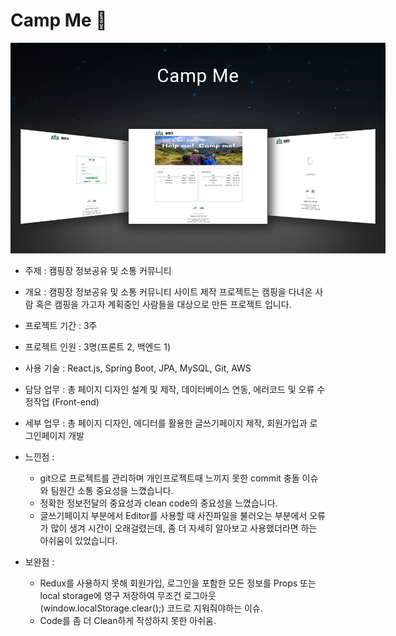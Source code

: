# Camp Me 🚎

<img src="./CAMPME/src/components/images/campme.jpg" style="max-width: 600px;">  

- 주제 : 캠핑장 정보공유 및 소통 커뮤니티 
- 개요 : 캠핑장 정보공유 및 소통 커뮤니티 사이트 제작 프로젝트는 캠핑을 다녀온 사람 혹은 캠핑을 가고자 계획중인 사람들을 대상으로 만든 프로젝트 입니다.
- 프로젝트 기간 : 3주
- 프로젝트 인원 : 3명(프론트 2, 백엔드 1)
- 사용 기술 : React.js, Spring Boot, JPA, MySQL, Git, AWS
- 담당 업무 : 총 페이지 디자인 설계 및 제작, 데이터베이스 연동, 에러코드 및 오류 수정작업 (Front-end)
- 세부 업무 : 총 페이지 디자인, 에디터를 활용한 글쓰기페이지 제작, 회원가입과 로그인페이지 개발

- 느낀점 : 
    - git으로 프로젝트를 관리하며 개인프로젝트때 느끼지 못한 commit 충돌 이슈와 팀원간 소통 중요성을 느꼈습니다.
    - 정확한 정보전달의 중요성과 clean code의 중요성을 느꼈습니다.
    - 글쓰기페이지 부분에서 Editor를 사용할 때 사진파일을 불러오는 부분에서 오류가 많이 생겨 시간이 오래걸렸는데, 좀 더 자세히 알아보고 사용했더라면 하는 아쉬움이 있었습니다.

- 보완점 :
    - Redux를 사용하지 못해 회원가입, 로그인을 포함한 모든 정보를 Props 또는 local storage에 영구 저장하여 무조건
      로그아웃 (window.localStorage.clear();) 코드로 지워줘야하는 이슈. 
    - Code를 좀 더 Clean하게 작성하지 못한 아쉬움.
